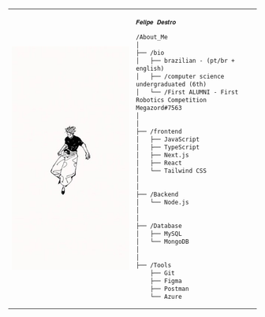 <table>
  <tr>
    <td style="width: 50%;">
       <img src="https://github.com/felipedestroo/FelipeDestroo/blob/main/Gojo.jpg" alt="Gojo" style="width: 200%; border: none;"/>
    </td>
    <td style="width: 50%; vertical-align: top;">
      <p style="font-family: monospace; font-size: 16px;">
       
    𝑭𝒆𝒍𝒊𝒑𝒆 𝑫𝒆𝒔𝒕𝒓𝒐

  </p>

    /About_Me
    │
    ├── /bio
    │   ├── brazilian - (pt/br + english)
    │   ├── /computer science undergraduated (6th)
    │   └── /First ALUMNI - First Robotics Competition Megazord#7563
    │
    │ 
    ├── /frontend
    │   ├── JavaScript
    │   ├── TypeScript
    │   ├── Next.js
    │   ├── React
    │   └── Tailwind CSS
    │
    │
    ├── /Backend
    │   └── Node.js
    │
    │
    ├── /Database
    │   ├── MySQL
    │   └── MongoDB  
    │
    │
    ├── /Tools
        ├── Git
        ├── Figma    
        ├── Postman
        └── Azure     
  </tr>
</table>

